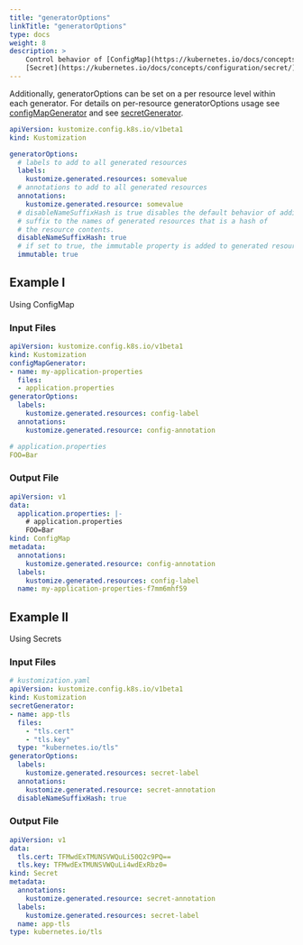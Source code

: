 ```yaml
---
title: "generatorOptions"
linkTitle: "generatorOptions"
type: docs
weight: 8
description: >
    Control behavior of [ConfigMap](https://kubernetes.io/docs/concepts/configuration/configmap/) and
    [Secret](https://kubernetes.io/docs/concepts/configuration/secret/) generators.
---
```


Additionally, generatorOptions can be set on a per resource level within each
generator. For details on per-resource generatorOptions usage see
[configMapGenerator](/docs/reference/api/kustomization-file/configmapgenerator/) and see [secretGenerator](/docs/reference/api/kustomization-file/secretgenerator/).

```yaml
apiVersion: kustomize.config.k8s.io/v1beta1
kind: Kustomization

generatorOptions:
  # labels to add to all generated resources
  labels:
    kustomize.generated.resources: somevalue
  # annotations to add to all generated resources
  annotations:
    kustomize.generated.resource: somevalue
  # disableNameSuffixHash is true disables the default behavior of adding a
  # suffix to the names of generated resources that is a hash of
  # the resource contents.
  disableNameSuffixHash: true
  # if set to true, the immutable property is added to generated resources
  immutable: true
```

## Example I

Using ConfigMap

### Input Files

```yaml
apiVersion: kustomize.config.k8s.io/v1beta1
kind: Kustomization
configMapGenerator:
- name: my-application-properties
  files:
  - application.properties
generatorOptions:
  labels:
    kustomize.generated.resources: config-label
  annotations:
    kustomize.generated.resource: config-annotation
```

```yaml
# application.properties
FOO=Bar
```

### Output File

```yaml
apiVersion: v1
data:
  application.properties: |-
    # application.properties
    FOO=Bar
kind: ConfigMap
metadata:
  annotations:
    kustomize.generated.resource: config-annotation
  labels:
    kustomize.generated.resources: config-label
  name: my-application-properties-f7mm6mhf59
```

## Example II

Using Secrets

### Input Files

```yaml
# kustomization.yaml
apiVersion: kustomize.config.k8s.io/v1beta1
kind: Kustomization
secretGenerator:
- name: app-tls
  files:
    - "tls.cert"
    - "tls.key"
  type: "kubernetes.io/tls"
generatorOptions:
  labels:
    kustomize.generated.resources: secret-label
  annotations:
    kustomize.generated.resource: secret-annotation
  disableNameSuffixHash: true
```

### Output File

```yaml
apiVersion: v1
data:
  tls.cert: TFMwdExTMUNSVWQuLi50Q2c9PQ==
  tls.key: TFMwdExTMUNSVWQuLi4wdExRbz0=
kind: Secret
metadata:
  annotations:
    kustomize.generated.resource: secret-annotation
  labels:
    kustomize.generated.resources: secret-label
  name: app-tls
type: kubernetes.io/tls
```
